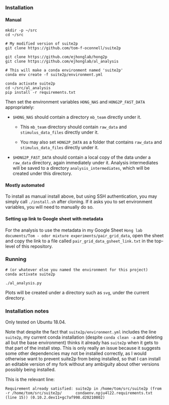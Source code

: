 
### Installation

#### Manual

```
mkdir -p ~/src
cd ~/src

# My modified version of suite2p
git clone https://github.com/tom-f-oconnell/suite2p

git clone https://github.com/ejhonglab/hong2p
git clone https://github.com/ejhonglab/al_analysis

# This will make a conda environment named 'suite2p'
conda env create -f suite2p/environment.yml

conda activate suite2p
cd ~/src/al_analysis
pip install -r requirements.txt
```

Then set the environment variables `HONG_NAS` and `HONG2P_FAST_DATA` appropriately:

- `$HONG_NAS` should contain a directory `mb_team` directly under it.

  - This `mb_team` directory should contain `raw_data` and `stimulus_data_files`
    directly under it.

  - You may also set `HONG2P_DATA` as a folder that contains `raw_data` and
    `stimulus_data_files` directly under it.

- `$HONG2P_FAST_DATA` should contain a local copy of the data under a `raw_data`
  directory, again immediately under it. Analysis intermediates will be saved to a
  directory `analysis_intermediates`, which will be created under this directory.


#### Mostly automated

To install as manual install above, but using SSH authentication, you may simply call
`./install.sh` after cloning. If it asks you to set environment variables, you will need
to manually do so.


#### Setting up link to Google sheet with metadata

For the analysis to use the metadata in my Google Sheet `Hong lab documents/Tom - odor
mixture experiments/pair_grid_data`, open the sheet and copy the link to a file called
`pair_grid_data_gsheet_link.txt` in the top-level of this repository.


### Running

```
# (or whatever else you named the environment for this project)
conda activate suite2p

./al_analysis.py
```

Plots will be created under a directory such as `svg`, under the current directory.


### Installation notes

Only tested on Ubuntu 18.04.

Note that despite the fact that `suite2p/environment.yml` includes the line `suite2p`,
my current conda installation (despite `conda clean -a` and deleting all but the base
environment) thinks it already has `suite2p` when it gets to that part of the install
step. This is only really an issue because it suggests some other dependencies may not
be installed correctly, as I would otherwise want to prevent suite2p from being
installed, so that I can install an editable version of my fork without any ambiguity
about other versions possibly being installed.

This is the relevant line:
```
Requirement already satisfied: suite2p in /home/tom/src/suite2p (from -r /home/tom/src/suite2p/      condaenv.npju4l22.requirements.txt (line 15)) (0.10.2.dev11+gc7af998.d20210802)
```

